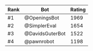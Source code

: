 Rank|Bot|Rating
---|---|---
#1|@OpeningsBot|1969
#2|@SimplerEval|1654
#3|@DavidsGuterBot|1522
#4|@pawnrobot|1198
